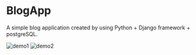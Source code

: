 # BlogApp

A simple blog application created by using Python + Django framework + postgreSQL.

![demo1](https://user-images.githubusercontent.com/46426033/182142163-0366794f-172a-45c5-94c2-ab14aedab091.PNG)
![demo2](https://user-images.githubusercontent.com/46426033/182142167-bc912eeb-21ca-4c08-b0b1-156857f2a4e4.PNG)
